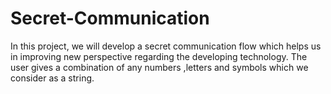 # Secret-Communication
In this project, we will develop a secret communication flow which helps us in improving new perspective regarding the developing technology. The user gives a combination of any numbers ,letters and symbols which we consider as a string. 
